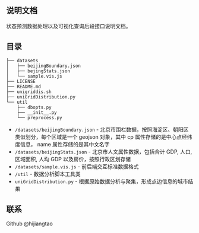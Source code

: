 ## 说明文档

状态预测数据处理以及可视化查询后段接口说明文档。

## 目录

```
├── datasets
│   ├── beijingBoundary.json
│   ├── bejingStats.json
│   └── sample.vis.js
├── LICENSE
├── README.md
├── unigriddis.sh
├── uniGridDistribution.py
└── util
    ├── dbopts.py
    ├── __init__.py
    └── preprocess.py
```

* `/datasets/beijingBoundary.json` - 北京市围栏数据，按照海淀区、朝阳区类似划分，每个区域是一个 geojson 对象，其中 cp 属性存储的是中心点经纬度信息， name 属性存储的是其中文名字
* `/datasets/beijingStats.json` - 北京市人文属性数据，包括合计 GDP, 人口, 区域面积, 人均 GDP 以及房价，按照行政区划存储
* `/datasets/sample.vis.js` - 前后端交互标准数据格式
* `/util` - 数据分析脚本工具类 
* `uniGridDistribution.py` - 根据原始数据分析与聚集，形成点边信息的城市结果

## 联系

Github @hijiangtao